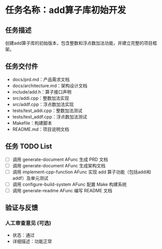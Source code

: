 # 任务名称：add算子库初始开发

## 任务描述
创建add算子库的初始版本，包含整数和浮点数加法功能，并建立完整的项目框架。

## 任务交付件
- docs/prd.md：产品需求文档
- docs/architecture.md：架构设计文档
- include/add.h：算子接口声明
- src/addi.cpp：整数加法实现
- src/addf.cpp：浮点数加法实现
- tests/test_addi.cpp：整数加法测试
- tests/test_addf.cpp：浮点数加法测试
- Makefile：构建脚本
- README.md：项目说明文档

## 任务 TODO List
- [ ] 调用 generate-document AFunc 生成 PRD 文档
- [ ] 调用 generate-document AFunc 生成架构文档
- [ ] 调用 implement-cpp-function AFunc 实现 add 算子功能（包括addi和addf）及单元测试
- [ ] 调用 configure-build-system AFunc 配置 Make 构建系统
- [ ] 调用 generate-readme AFunc 编写 README 文档

## 验证与反馈
### 人工审查意见 (可选)
- 状态：通过
- 详细描述：功能正常
